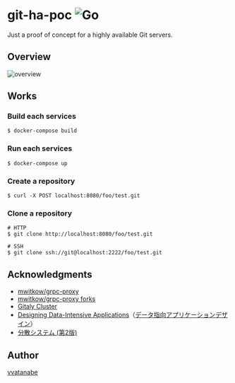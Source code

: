 # git-ha-poc ![Go](https://github.com/vvatanabe/git-ha-poc/workflows/Go/badge.svg)

Just a proof of concept for a highly available Git servers.

## Overview

![overview](https://cacoo.com/diagrams/9BhTPbZUoMwmP1zp-7076D.png)

## Works

### Build each services

```
$ docker-compose build
```

### Run each services

```
$ docker-compose up
```

### Create a repository

```
$ curl -X POST localhost:8080/foo/test.git
```

### Clone a repository

```
# HTTP
$ git clone http://localhost:8080/foo/test.git

# SSH
$ git clone ssh://git@localhost:2222/foo/test.git
```

## Acknowledgments

- [mwitkow/grpc-proxy](https://github.com/mwitkow/grpc-proxy)
- [mwitkow/grpc-proxy forks](https://github.com/mwitkow/grpc-proxy/network/members)
- [Gitaly Cluster](https://docs.gitlab.com/ee/administration/gitaly/praefect.html)
- [Designing Data-Intensive Applications](https://www.oreilly.com/library/view/designing-data-intensive-applications/9781491903063/)（[データ指向アプリケーションデザイン](https://www.oreilly.co.jp/books/9784873118703/)）
- [分散システム (第2版)](https://www.kyoritsu-pub.co.jp/bookdetail/9784320124493)

## Author

[vvatanabe](https://github.com/vvatanabe)
